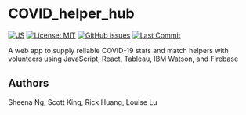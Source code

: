 # COVID_helper_hub

[![JS](https://img.shields.io/github/languages/top/sng06/COVID_helper_hub)](https://java.com/en/) [![License: MIT](https://img.shields.io/badge/License-MIT-blue.svg)](https://opensource.org/licenses/MIT) [![GitHub issues](https://img.shields.io/github/issues/Naereen/StrapDown.js.svg)](https://github.com/sng06/COVID_helper_hub/issues/) [![Last Commit](https://img.shields.io/github/last-commit/sng06/COVID_helper_hub)](https://github.com/sng06/COVID_helper_hub/commits/master)


A web app to supply reliable COVID-19 stats and match helpers with volunteers using JavaScript, React, Tableau, IBM Watson, and Firebase


## Authors

Sheena Ng, Scott King, Rick Huang, Louise Lu
